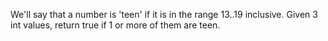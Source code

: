 We'll say that a number is 'teen' if it is in the range 13..19 inclusive. Given 3 int values, return true if 1 or more of them are teen.